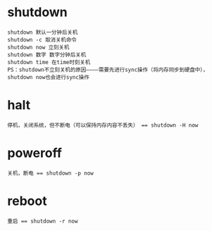 # shutdown
```
shutdown 默认一分钟后关机
shutdown -c 取消关机命令
shutdown now 立刻关机
shutdown 数字 数字分钟后关机
shutdown time 在time时刻关机
PS：shutdown不立刻关机的原因————需要先进行sync操作（将内存同步到硬盘中），shutdown now也会进行sync操作
```

# halt
```
停机，关闭系统，但不断电（可以保持内存内容不丢失） == shutdown -H now
```

# poweroff
```
关机，断电 == shutdown -p now
```

# reboot
```
重启 == shutdown -r now
```
